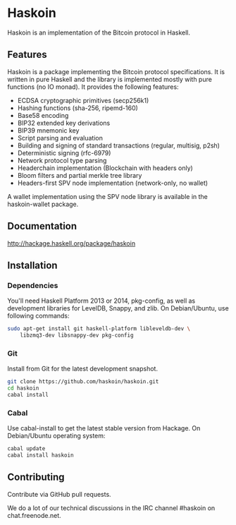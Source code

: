 # Haskoin

Haskoin is an implementation of the Bitcoin protocol in Haskell.

## Features

Haskoin is a package implementing the Bitcoin protocol specifications. It
is written in pure Haskell and the library is implemented mostly with pure
functions (no IO monad). It provides the following features:

- ECDSA cryptographic primitives (secp256k1)
- Hashing functions (sha-256, ripemd-160)
- Base58 encoding
- BIP32 extended key derivations
- BIP39 mnemonic key
- Script parsing and evaluation
- Building and signing of standard transactions (regular, multisig, p2sh)
- Deterministic signing (rfc-6979)
- Network protocol type parsing
- Headerchain implementation (Blockchain with headers only)
- Bloom filters and partial merkle tree library
- Headers-first SPV node implementation (network-only, no wallet)

A wallet implementation using the SPV node library is available in the
haskoin-wallet package.

## Documentation

http://hackage.haskell.org/package/haskoin

## Installation

### Dependencies

You'll need Haskell Platform 2013 or 2014, pkg-config, as well as development
libraries for LevelDB, Snappy, and zlib.  On Debian/Ubuntu, use following
commands:

```sh
sudo apt-get install git haskell-platform libleveldb-dev \
    libzmq3-dev libsnappy-dev pkg-config
```

### Git

Install from Git for the latest development snapshot.

```sh
git clone https://github.com/haskoin/haskoin.git
cd haskoin
cabal install
```

### Cabal

Use cabal-install to get the latest stable version from Hackage.  On
Debian/Ubuntu operating system:

```sh
cabal update
cabal install haskoin
```

## Contributing

Contribute via GitHub pull requests.

We do a lot of our technical discussions in the IRC channel #haskoin on
chat.freenode.net.
